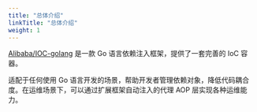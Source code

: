 ```yaml
---
title: "总体介绍"
linkTitle: "总体介绍"
weight: 1
---
```


[Alibaba/IOC-golang](https://github.com/alibaba/ioc-golang) 是一款 Go 语言依赖注入框架，提供了一套完善的 IoC 容器。

适配于任何使用 Go 语言开发的场景，帮助开发者管理依赖对象，降低代码耦合度。在运维场景下，可以通过扩展框架自动注入的代理 AOP 层实现各种运维能力。
